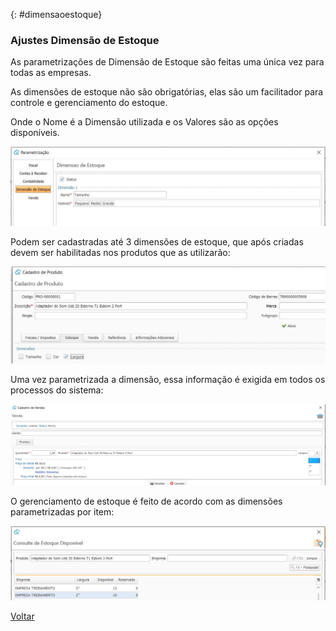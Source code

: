 

{: #dimensaoestoque}

### Ajustes Dimensão de Estoque

As parametrizações de Dimensão de Estoque são feitas uma única vez para todas as empresas.

As dimensões de estoque não são obrigatórias, elas são um facilitador para controle e gerenciamento do estoque.

Onde o Nome é a Dimensão utilizada e os Valores são as opções disponíveis.

![](images/ajustes_dimensao_estoque.jpg)

Podem ser cadastradas até 3 dimensões de estoque, que após criadas devem ser habilitadas nos produtos que as utilizarão:

![](images/ajustes_dimensao_estoque_produto.jpg)



Uma vez parametrizada a dimensão, essa informação é exigida em todos os processos do sistema:

![](images/ajustes_dimensao_estoque_venda.jpg)



O gerenciamento de estoque é feito de acordo com as dimensões parametrizadas por item:

![](images/ajustes_dimensao_consulta_saldo.jpg)





[Voltar](sistema.md#ajustes)



